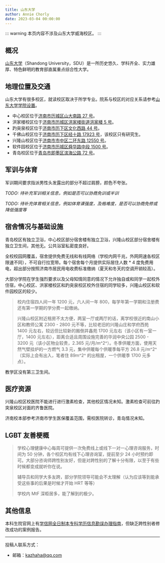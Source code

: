 ```yaml
---
title: 山东大学
author: Annie Chorly
date: 2023-03-04 00:00:00
---
```


::: warning
本页内容不涉及山东大学威海校区。
:::

## 概况

[山东大学](https://www.sdu.edu.cn)（Shandong University，SDU）是一所历史悠久、学科齐全、实力雄厚、特色鲜明的教育部直属重点综合性大学。

## 地理位置及交通

山东大学有很多校区，就读校区取决于所学专业。院系与校区的对应关系请参考[山东大学学院设置](https://www.sdu.edu.cn/jgsz/xysz.htm)。

- 中心校区位于[济南市历城区山大南路 27 号](https://amap.com/place/B021306Q3G)。
- 洪家楼校区位于[济南市历城区洪家楼街道洪家楼 5 号](https://amap.com/place/B021307UOJ)。
- 趵突泉校区位于[济南市历下区文化西路 44 号](https://amap.com/place/B021303HCJ)。
- 千佛山校区位于[济南市历下区经十路 17923 号](https://amap.com/place/B0FFL3GVIB)，该校区只有研究生。
- 兴隆山校区位于[济南市市中区二环东路 12550 号](https://amap.com/place/B02130U9NE)。
- 软件园校区位于[济南市历城区舜华路中段 1500 号](https://amap.com/place/B021301003)。
- 青岛校区位于[青岛市即墨区滨海公路 72 号](https://amap.com/place/B0FFGH0GP5)。

## 军训与体育

军训期间要求指派男性头发露出的部分不超过肩膀，颜色不夸张。

_TODO: 待补充军训相关信息，例如是否可以协商免训或半训_

_TODO: 待补充体育相关信息，例如体育课强度，及格难度，是否可以协商免修或降低强度等_

## 宿舍情况与基础设施

青岛校区有独立卫浴，中心校区部分宿舍楼有独立卫浴，兴隆山校区部分宿舍楼有独立卫生间，其他无。公共浴室私密度良好。

全校校园网覆盖，宿舍提供免费无线和有线网络（学校内网千兆，外网网速各校区限速不同），不可自行拉宽带。每个宿舍每个月提供实际居住人数 * 4 度免费用电，超出部分按照济南市居民用电收费标准缴纳（夏天和冬天的空调开销较高）。

大部分学院在学生强烈要求以及父母知情同意的情况下允许独自或和同学一起校外住宿，中心校区、洪家楼校区和趵突泉校区校外住宿的同学较多，兴隆山校区和软件园校区的较少。

> 校内住宿四人间一年 1200 元，六人间一年 800，每学年第一学期和注册费还有第一学期的学分费一起缴纳。
>
> 兴隆山校区附近租房不太方便，两室一厅或两厅的话，离学校很近的南山小区和教师公寓 2300 - 2800 元不等，比较老旧的兴隆山庄和学府西苑 1400 元左右，较远但比较新的搬倒井鑫苑 1700 元左右（该小区有一室一厅，1400 元左右），距离合适且周围设施完善的华润中央公园 2500 - 3200 元（该小区物业较贵，2.365 元/月/m^2^）。冬季供暖方面，使用天然气壁挂炉的一方燃气 3.3 元，集中供暖每个供暖季每平方 26.8 元/m^2^（实际上会有出入，笔者住 89m^2^ 的出租屋，一个供暖季 1700 元多点）。

教学区没有第三卫生间。

## 医疗资源

兴隆山校区校医院不能进行进行激素检查，其他校区情况未知。激素检查可前往趵突泉校区对面的齐鲁医院。

济南校本部参考济南市学生医保覆盖范围，需校医院转诊，青岛情况未知。

## LGBT 友善梗概

> 学校心理健康中心每周可提供一次免费线上或线下一对一心理咨询服务，时间为 50 分钟，各个校区均有线下心理咨询室，提前至少 24 小时预约即可。大部分咨询师跨性别友好，但是对跨性别的了解十分有限，以至于有些时候都变成就听你在说。
>
> 辅导员和同学大多友跨，部分学院领导可能会不太理解（认为应该等到能承受这些事的后果是时候才开始 HRT 等等）
>
> 学校内 MtF 深柜居多，能了解到的极少。

## 其他信息

本科生院官网上有[学信网全日制本专科学历信息勘误办理指南](https://www.bkjx.sdu.edu.cn/info/1309/33072.htm)，但缺乏跨性别者修改成功的案例报告。

---

投稿人联系方式：

- 邮箱：<kazhaha@qq.com>
